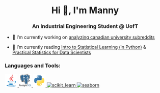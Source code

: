 <h1 align="center">Hi 👋, I'm Manny</h1>
<h3 align="center">An Industrial Engineering Student @ UofT</h3>

- 🔭 I’m currently working on [analyzing canadian university subreddits](https://github.com/mannkenn/uni-sentiment-analysis)

- 🌱 I’m currently reading [Intro to Statistical Learning (in Python)](https://www.statlearning.com/) & [Practical Statistics for Data Scientists](https://www.oreilly.com/library/view/practical-statistics-for/9781491952955/)



<h3 align="left">Languages and Tools:</h3>
<p align="left"> <a href="https://www.java.com" target="_blank" rel="noreferrer"> <img src="https://raw.githubusercontent.com/devicons/devicon/master/icons/java/java-original.svg" alt="java" width="40" height="40"/> </a> <a href="https://www.postgresql.org" target="_blank" rel="noreferrer"> <img src="https://raw.githubusercontent.com/devicons/devicon/master/icons/postgresql/postgresql-original-wordmark.svg" alt="postgresql" width="40" height="40"/> </a> <a href="https://www.python.org" target="_blank" rel="noreferrer"> <img src="https://raw.githubusercontent.com/devicons/devicon/master/icons/python/python-original.svg" alt="python" width="40" height="40"/> </a> <a href="https://scikit-learn.org/" target="_blank" rel="noreferrer"> <img src="https://upload.wikimedia.org/wikipedia/commons/0/05/Scikit_learn_logo_small.svg" alt="scikit_learn" width="40" height="40"/> </a> <a href="https://seaborn.pydata.org/" target="_blank" rel="noreferrer"> <img src="https://seaborn.pydata.org/_images/logo-mark-lightbg.svg" alt="seaborn" width="40" height="40"/> </a> </p>

